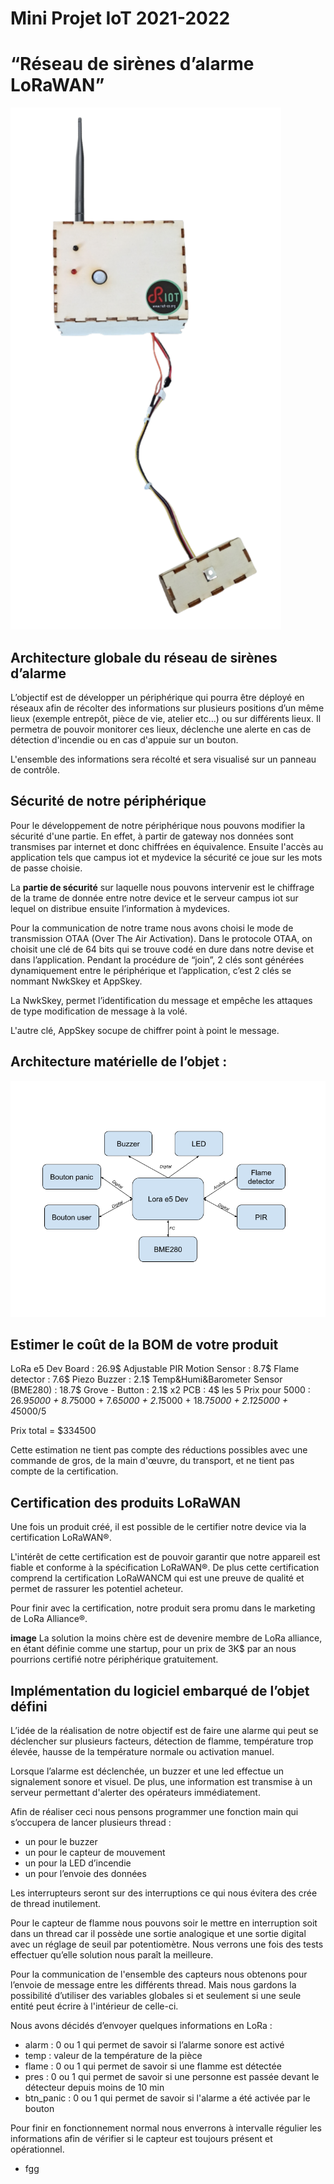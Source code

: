 # Mini Projet IoT 2021-2022
# “Réseau de sirènes d’alarme LoRaWAN”
![alt text](Image/boite.png "Boite")

## Architecture globale du réseau de sirènes d’alarme

L’objectif est de développer un périphérique qui pourra être déployé en réseaux afin de récolter des informations sur plusieurs positions d’un même lieux (exemple entrepôt, pièce de vie, atelier etc…) ou sur différents lieux. Il permetra de pouvoir monitorer ces lieux, déclenche une alerte en cas de détection d'incendie ou en cas d'appuie sur un bouton. 

L'ensemble des informations sera récolté et sera visualisé sur un panneau de contrôle. 


## Sécurité de notre périphérique

Pour le développement de notre périphérique nous pouvons modifier la sécurité d'une partie. En effet, à partir de gateway nos données sont transmises par internet et donc chiffrées en équivalence. Ensuite l'accès au application tels que campus iot et mydevice la sécurité ce joue sur les mots de passe choisie.

La **partie de sécurité** sur laquelle nous pouvons intervenir est le chiffrage de la trame de donnée entre notre device et le serveur campus iot sur lequel on distribue ensuite l’information à mydevices. 

Pour la communication de notre trame nous avons choisi le mode de transmission OTAA (Over The Air Activation). 
Dans le protocole OTAA, on choisit une clé de 64 bits qui se trouve codé en dure dans notre devise et dans l’application. 
Pendant la procédure de “join”, 2 clés sont générées dynamiquement entre le périphérique et l’application, c’est 2 clés se nommant NwkSkey et AppSkey.

La NwkSkey, permet l’identification du message et empêche les attaques de type modification de message à la volé.

L'autre clé, AppSkey socupe de chiffrer point à point le message.  

## Architecture matérielle de l’objet :
![alt text](Image/RapportIOT.png "Architecture matérielle")

## Estimer le coût de la BOM de votre produit
LoRa e5 Dev Board : 26.9$
Adjustable PIR Motion Sensor : 8.7$
Flame detector : 7.6$
Piezo Buzzer : 2.1$
Temp&Humi&Barometer Sensor (BME280) : 18.7$
Grove - Button : 2.1$ x2 
PCB : 4$ les 5
Prix pour 5000 : 26.9*5000 + 8.7*5000 + 7.6*5000 + 2.1*5000 + 18.7*5000 + 2.1*2*5000 + 4*5000/5

Prix total = $334500

Cette estimation ne tient pas compte des réductions possibles avec une commande de gros, de la main d'œuvre, du transport,   et ne tient pas compte de la certification.

## Certification des produits LoRaWAN
Une fois un produit créé, il est possible de le certifier notre device via la certification LoRaWAN®. 

L'intérêt de cette certification est de pouvoir garantir que notre appareil est fiable et conforme à la spécification  LoRaWAN®. De plus cette certification comprend la certification LoRaWANCM  qui est une preuve de qualité et permet de rassurer les potentiel acheteur. 

Pour finir avec la certification, notre produit sera promu dans le marketing de LoRa Alliance®.

**image**
La solution la moins chère est de devenire membre de LoRa alliance, en étant définie comme une startup, pour un prix de 3K$ par an nous pourrions certifié notre périphérique gratuitement.

## Implémentation du logiciel embarqué de l’objet défini
L’idée de la réalisation de notre objectif est de faire une alarme qui peut se déclencher sur plusieurs facteurs, détection de flamme, température trop élevée, hausse de la température normale ou activation manuel.

Lorsque l’alarme est déclenchée, un buzzer et une led effectue un signalement sonore et visuel. De plus, une information est transmise à un serveur permettant d'alerter des opérateurs immédiatement.

Afin de réaliser ceci nous pensons programmer une fonction main qui s’occupera de lancer plusieurs thread : 
- un pour le buzzer
- un pour le capteur de mouvement
- un pour la LED d’incendie
- un pour l’envoie des données

Les interrupteurs seront sur des interruptions ce qui nous évitera des crée de thread inutilement. 

Pour le capteur de flamme nous pouvons soir le mettre en interruption soit dans un thread car il possède une sortie analogique et une sortie digital avec un réglage de seuil par potentiomètre. Nous verrons une fois des tests effectuer qu’elle solution nous paraît la meilleure.

Pour la communication de l'ensemble des capteurs nous obtenons pour l’envoie de message entre les différents thread. Mais nous gardons la possibilité d’utiliser des variables globales si et seulement si une seule entité peut écrire à l'intérieur de celle-ci.

Nous avons décidés d’envoyer quelques informations en LoRa : 
- alarm : 0 ou 1 qui permet de savoir si l’alarme sonore est activé
- temp : valeur de la température de la pièce
- flame : 0 ou 1 qui permet de savoir si une flamme est détectée
- pres : 0 ou 1 qui permet de savoir si une personne est passée devant le détecteur depuis moins de 10 min
- btn_panic : 0 ou 1 qui permet de savoir si l'alarme a été activée par le bouton

Pour finir en fonctionnement normal nous enverrons à intervalle régulier les informations afin de vérifier si le capteur est toujours présent et opérationnel.



- fgg


